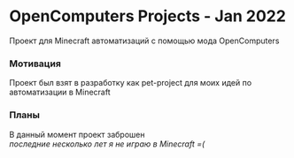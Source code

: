 # OpenComputers Projects - Jan 2022
Проект для Minecraft автоматизаций с помощью мода OpenComputers
### Мотивация
Проект был взят в разработку как pet-project для моих идей по автоматизации в Minecraft
### Планы
В данный момент проект заброшен
<br>
_последние несколько лет я не играю в Minecraft =(_
